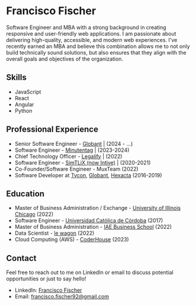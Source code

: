 
<!--
**F-Fischer/F-Fischer** is a ✨ _special_ ✨ repository because its `README.md` (this file) appears on your GitHub profile.

Here are some ideas to get you started:

- 🔭 I’m currently working on ...
- 🌱 I’m currently learning ...
- 👯 I’m looking to collaborate on ...
- 🤔 I’m looking for help with ...
- 💬 Ask me about ...
- 📫 How to reach me: ...
- 😄 Pronouns: ...
- ⚡ Fun fact: ...
-->

# Francisco Fischer

Software Engineer and MBA with a strong background in creating responsive and user-friendly web applications. I am passionate about delivering high-quality, accessible, and modern web experiences. I've recently earned an MBA and believe this combination allows me to not only build technically sound solutions, but also ensures that they align with the overall goals and objectives of the organization.

## Skills

- JavaScript
- React
- Angular
- Python

## Professional Experience

- Senior Software Engineer - [Globant](https://www.globant.com/) | (2024 - ...)
- Software Engineer - [Minutentag](https://www.minutentag.com/) | (2023-2024)
- Chief Technology Officer - [Legalify](https://www.legalify.app/) | (2022)
- Software Engineer - [SimTLiX (now Intive)](https://intive.com/) | (2020-2021)
- Co-Founder/Software Engineer - MuxTeam (2022)
- Software Developer at  [Tycon](https://www.tycon.com.ar/), [Globant](https://www.globant.com/), [Hexacta](https://www.hexacta.com/) (2016-2019)

## Education

- Master of Business Administration / Exchange - [University of Illinois Chicago](https://www.uic.edu/) (2022)
- Software Engineer - [Universidad Católica de Córdoba](https://www.ucc.edu.ar/) (2017)
- Master of Business Administration - [IAE Business School](https://www.iae.edu.ar/) (2022)
- Data Scientist - [le wagon](https://www.lewagon.com/) (2022)
- Cloud Computing (AWS) - [CoderHouse](https://www.coderhouse.com/) (2023)

## Contact

Feel free to reach out to me on LinkedIn or email to discuss potential opportunities or just to say hello!

- LinkedIn: [Francisco Fischer](https://www.linkedin.com/in/francisco-fischer/)
- Email: francisco.fischer92@gmail.com
